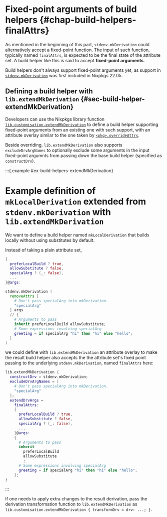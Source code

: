 # Fixed-point arguments of build helpers {#chap-build-helpers-finalAttrs}

As mentioned in the beginning of this part, `stdenv.mkDerivation` could alternatively accept a fixed-point function. The input of such function, typically named `finalAttrs`, is expected to be the final state of the attribute set.
A build helper like this is said to accept **fixed-point arguments**.

Build helpers don't always support fixed-point arguments yet, as support in [`stdenv.mkDerivation`](#mkderivation-recursive-attributes) was first included in Nixpkgs 22.05.

## Defining a build helper with `lib.extendMkDerivation` {#sec-build-helper-extendMkDerivation}

Developers can use the Nixpkgs library function [`lib.customisation.extendMkDerivation`](#function-library-lib.customisation.extendMkDerivation) to define a build helper supporting fixed-point arguments from an existing one with such support, with an attribute overlay similar to the one taken by [`<pkg>.overrideAttrs`](#sec-pkg-overrideAttrs).

Beside overriding, `lib.extendMkDerivation` also supports `excludeDrvArgNames` to optionally exclude some arguments in the input fixed-point argumnts from passing down the base build helper (specified as `constructDrv`).

:::{.example #ex-build-helpers-extendMkDerivation}

# Example definition of `mkLocalDerivation` extended from `stdenv.mkDerivation` with `lib.extendMkDerivation`

We want to define a build helper named `mkLocalDerivation` that builds locally without using substitutes by default.

Instead of taking a plain attribute set,

```nix
{
  preferLocalBuild ? true,
  allowSubstitute ? false,
  specialArg ? (_: false),
  ...
}@args:

stdenv.mkDerivation (
  removeAttrs [
    # Don't pass specialArg into mkDerivation.
    "specialArg"
  ] args
  // {
    # Arguments to pass
    inherit preferLocalBuild allowSubstitute;
    # Some expressions involving specialArg
    greeting = if specialArg "hi" then "hi" else "hello";
  }
)
```

we could define with `lib.extendMkDerivation` an attribute overlay to make the result build helper also accepts the the attribute set's fixed point passing to the underlying `stdenv.mkDerivation`, named `finalAttrs` here:

```nix
lib.extendMkDerivation {
  constructDrv = stdenv.mkDerivation;
  excludeDrvArgNames = [
    # Don't pass specialArg into mkDerivation.
    "specialArg"
  ];
  extendDrvArgs =
    finalAttrs:
    {
      preferLocalBuild ? true,
      allowSubstitute ? false,
      specialArg ? (_: false),
      ...
    }@args:
    {
      # Arguments to pass
      inherit
        preferLocalBuild
        allowSubstitute
        ;
      # Some expressions involving specialArg
      greeting = if specialArg "hi" then "hi" else "hello";
    };
}
```
:::

If one needs to apply extra changes to the result derivation, pass the derivation transformation function to `lib.extendMkDerivation` as `lib.customisation.extendMkDerivation { transformDrv = drv: ...; }`.
